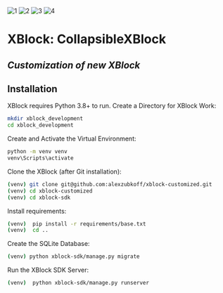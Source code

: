 ![1](https://user-images.githubusercontent.com/22620680/209990443-d5e4e1f1-eb5b-41a5-b542-bf8f2bd6b9c1.png)
![2](https://user-images.githubusercontent.com/22620680/209990445-0e321097-5744-4e24-a1e7-1c1860a83250.png)
![3](https://user-images.githubusercontent.com/22620680/209990447-cb1798fb-90bd-42e1-8bdf-c5756b0b400c.png)
![4](https://user-images.githubusercontent.com/22620680/209990448-63119972-d5ca-43e8-99d5-1f351ae49aa0.png)
# XBlock: CollapsibleXBlock
## _Customization of new XBlock_


## Installation

XBlock requires Python 3.8+ to run.
Create a Directory for XBlock Work:
```sh
mkdir xblock_development
cd xblock_development
```
Create and Activate the Virtual Environment:
```sh
python -m venv venv
venv\Scripts\activate
```
Clone the XBlock (after Git installation):
```sh
(venv) git clone git@github.com:alexzubkoff/xblock-customized.git
(venv) cd xblock-customized
(venv) cd xblock-sdk
```
Install requirements:
```sh
(venv)  pip install -r requirements/base.txt
(venv)  cd ..
```
Create the SQLite Database:
```sh
(venv) python xblock-sdk/manage.py migrate
```
Run the XBlock SDK Server:
```sh
(venv)  python xblock-sdk/manage.py runserver
```
